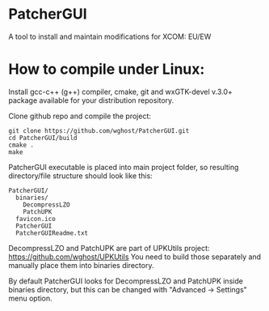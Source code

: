 PatcherGUI
==========
A tool to install and maintain modifications for XCOM: EU/EW

How to compile under Linux:
===========================
Install gcc-c++ (g++) compiler, cmake, git and wxGTK-devel v.3.0+ package available for your distribution repository.

Clone github repo and compile the project:
```
git clone https://github.com/wghost/PatcherGUI.git
cd PatcherGUI/build
cmake .
make
```
PatcherGUI executable is placed into main project folder, so resulting directory/file structure should look like this:
```
PatcherGUI/
  binaries/
    DecompressLZO
    PatchUPK
  favicon.ico
  PatcherGUI
  PatcherGUIReadme.txt
```
DecompressLZO and PatchUPK are part of UPKUtils project: https://github.com/wghost/UPKUtils You need to build those separately and manually place them into binaries directory.

By default PatcherGUI looks for DecompressLZO and PatchUPK inside binaries directory, but this can be changed with "Advanced -> Settings" menu option.
